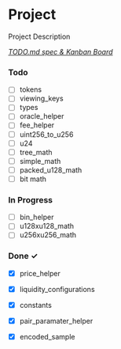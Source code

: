 # Project

Project Description

<em>[TODO.md spec & Kanban Board](https://bit.ly/3fCwKfM)</em>

### Todo

- [ ] tokens  
- [ ] viewing_keys  
- [ ] types  
- [ ] oracle_helper  
- [ ] fee_helper  
- [ ] uint256_to_u256  
- [ ] u24  
- [ ] tree_math  
- [ ] simple_math  
- [ ] packed_u128_math  
- [ ] bit math  

### In Progress

- [ ] bin_helper  
- [ ] u128xu128_math  
- [ ] u256xu256_math  

### Done ✓

- [x] price_helper  
- [x] liquidity_configurations  
- [x] constants  
- [x] pair_paramater_helper  
- [x] encoded_sample  

